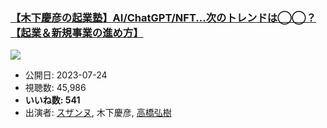 ### [【木下慶彦の起業塾】AI/ChatGPT/NFT...次のトレンドは◯◯？【起業＆新規事業の進め方】](https://www.youtube.com/watch?v=tEZla-w45Ic)
[![](https://img.youtube.com/vi/tEZla-w45Ic/sddefault.jpg)](https://www.youtube.com/watch?v=tEZla-w45Ic)
-   公開日: 2023-07-24
-   視聴数: 45,986
-   **いいね数: 541**
-   出演者: [スザンヌ](/rehacq_fan/people/スザンヌ "wikilink"), 木下慶彦, [高橋弘樹](/rehacq_fan/people/高橋弘樹 "wikilink")
